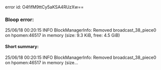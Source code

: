 error id: O4fifM9ttCy5aKSA4RUzXw==
### Bloop error:

25/06/18 00:20:15 INFO BlockManagerInfo: Removed broadcast_38_piece0 on hpomen:46517 in memory (size: 9.3 KiB, free: 4.5 GiB)
#### Short summary: 

25/06/18 00:20:15 INFO BlockManagerInfo: Removed broadcast_38_piece0 on hpomen:46517 in memory (size...